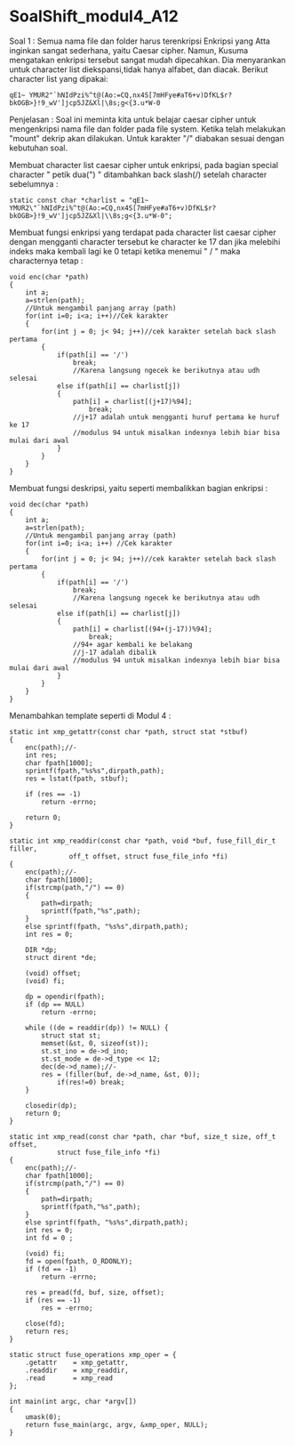 # SoalShift_modul4_A12
Soal 1 :
Semua nama file dan folder harus terenkripsi
Enkripsi yang Atta inginkan sangat sederhana, yaitu Caesar cipher. Namun, Kusuma mengatakan enkripsi tersebut sangat mudah dipecahkan. Dia menyarankan untuk character list diekspansi,tidak hanya alfabet, dan diacak. Berikut character list yang dipakai:

```
qE1~ YMUR2"`hNIdPzi%^t@(Ao:=CQ,nx4S[7mHFye#aT6+v)DfKL$r?bkOGB>}!9_wV']jcp5JZ&Xl|\8s;g<{3.u*W-0
```

Penjelasan :
Soal ini meminta kita untuk belajar caesar cipher untuk mengenkripsi nama file dan folder pada file system. Ketika telah melakukan "mount" dekrip akan dilakukan. Untuk karakter "/" diabakan sesuai dengan kebutuhan soal.

Membuat character list caesar cipher untuk enkripsi, pada bagian special character " petik dua(") " ditambahkan back slash(/) setelah character sebelumnya :
```
static const char *charlist = "qE1~ YMUR2\"`hNIdPzi%^t@(Ao:=CQ,nx4S[7mHFye#aT6+v)DfKL$r?bkOGB>}!9_wV']jcp5JZ&Xl|\\8s;g<{3.u*W-0";
```

Membuat fungsi enkripsi yang terdapat pada character list caesar cipher dengan mengganti character tersebut ke character ke 17 dan jika melebihi indeks maka kembali lagi ke 0 tetapi ketika menemui " / " maka characternya tetap :
```
void enc(char *path)
{
	int a;
	a=strlen(path);
	//Untuk mengambil panjang array (path)
	for(int i=0; i<a; i++)//Cek karakter
	{
		for(int j = 0; j< 94; j++)//cek karakter setelah back slash pertama
		{
			if(path[i] == '/')
				break;
				//Karena langsung ngecek ke berikutnya atau udh selesai
			else if(path[i] == charlist[j])
			{
				path[i] = charlist[(j+17)%94];
					break; 
				//j+17 adalah untuk mengganti huruf pertama ke huruf ke 17
				//modulus 94 untuk misalkan indexnya lebih biar bisa mulai dari awal
			}
		}
	}
}
```

Membuat fungsi deskripsi, yaitu seperti membalikkan bagian enkripsi :
```
void dec(char *path)
{
	int a;
	a=strlen(path);
	//Untuk mengambil panjang array (path)
	for(int i=0; i<a; i++) //Cek karakter
	{
		for(int j = 0; j< 94; j++)//cek karakter setelah back slash pertama
		{
			if(path[i] == '/')
				break;
				//Karena langsung ngecek ke berikutnya atau udh selesai
			else if(path[i] == charlist[j])
			{
				path[i] = charlist[(94+(j-17))%94];
					break;
				//94+ agar kembali ke belakang 
				//j-17 adalah dibalik
				//modulus 94 untuk misalkan indexnya lebih biar bisa mulai dari awal
			}
		}
	}
}
```
Menambahkan template seperti di Modul 4 :
```
static int xmp_getattr(const char *path, struct stat *stbuf)
{
	enc(path);//-
  	int res;
	char fpath[1000];
	sprintf(fpath,"%s%s",dirpath,path);
	res = lstat(fpath, stbuf);

	if (res == -1)
		return -errno;

	return 0;
}

static int xmp_readdir(const char *path, void *buf, fuse_fill_dir_t filler,
		       off_t offset, struct fuse_file_info *fi)
{
	enc(path);//-
  	char fpath[1000];
	if(strcmp(path,"/") == 0)
	{
		path=dirpath;
		sprintf(fpath,"%s",path);
	}
	else sprintf(fpath, "%s%s",dirpath,path);
	int res = 0;

	DIR *dp;
	struct dirent *de;

	(void) offset;
	(void) fi;

	dp = opendir(fpath);
	if (dp == NULL)
		return -errno;

	while ((de = readdir(dp)) != NULL) {
		struct stat st;
		memset(&st, 0, sizeof(st));
		st.st_ino = de->d_ino;
		st.st_mode = de->d_type << 12;
		dec(de->d_name);//-
		res = (filler(buf, de->d_name, &st, 0));
			if(res!=0) break;
	}

	closedir(dp);
	return 0;
}

static int xmp_read(const char *path, char *buf, size_t size, off_t offset,
		    struct fuse_file_info *fi)
{
	enc(path);//-
  	char fpath[1000];
	if(strcmp(path,"/") == 0)
	{
		path=dirpath;
		sprintf(fpath,"%s",path);
	}
	else sprintf(fpath, "%s%s",dirpath,path);
	int res = 0;
    int fd = 0 ;

	(void) fi;
	fd = open(fpath, O_RDONLY);
	if (fd == -1)
		return -errno;

	res = pread(fd, buf, size, offset);
	if (res == -1)
		res = -errno;

	close(fd);
	return res;
}

static struct fuse_operations xmp_oper = {
	.getattr	= xmp_getattr,
	.readdir	= xmp_readdir,
	.read		= xmp_read
};

int main(int argc, char *argv[])
{
	umask(0);
	return fuse_main(argc, argv, &xmp_oper, NULL);
}
```
